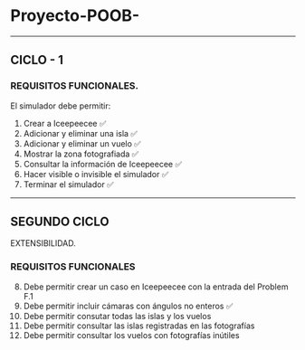 # Proyecto-POOB-
-----
## CICLO - 1

### REQUISITOS FUNCIONALES. 
El simulador debe permitir:

1. Crear a Iceepeecee ✅
2. Adicionar y eliminar una isla ✅
3. Adicionar y eliminar un vuelo ✅
4. Mostrar la zona fotografiada ✅
5. Consultar la información de Iceepeecee ✅
6. Hacer visible o invisible el simulador ✅
7. Terminar el simulador ✅
-----
## SEGUNDO CICLO
EXTENSIBILIDAD.

### REQUISITOS FUNCIONALES
 8. Debe permitir crear un caso en Iceepeecee con la entrada del Problem F.1
 9. Debe permitir incluir cámaras con ángulos no enteros ✅
 10. Debe permitir consutar todas las islas y los vuelos
 11. Debe permitir consultar las islas registradas en las fotografías
 12. Debe permitir consultar los vuelos con fotografías inútiles
